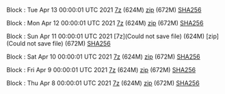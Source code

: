 Block : Tue Apr 13 00:00:01 UTC 2021 [7z](https://transfer.sh/11SCL2/bootstrap.dat.20210413.7z) (624M) [zip](https://transfer.sh/ZHddQ/bootstrap.dat.20210413.zip) (672M) [SHA256](https://transfer.sh/CcZXO/sha256.txt)

Block : Mon Apr 12 00:00:01 UTC 2021 [7z](https://transfer.sh/p24At/bootstrap.dat.20210412.7z) (624M) [zip](https://transfer.sh/ZBitx/bootstrap.dat.20210412.zip) (672M) [SHA256](https://transfer.sh/59XYi/sha256.txt)

Block : Sun Apr 11 00:00:01 UTC 2021 [7z](Could not save file) (624M) [zip](Could not save file) (672M) [SHA256](https://transfer.sh/Db7Os/sha256.txt)

Block : Sat Apr 10 00:00:01 UTC 2021 [7z](https://transfer.sh/sABeE/bootstrap.dat.20210410.7z) (624M) [zip](https://transfer.sh/16kXwA/bootstrap.dat.20210410.zip) (672M) [SHA256](https://transfer.sh/Zesnq/sha256.txt)

Block : Fri Apr  9 00:00:01 UTC 2021 [7z](https://transfer.sh/aovHE/bootstrap.dat.20210409.7z) (624M) [zip](https://transfer.sh/69cgd/bootstrap.dat.20210409.zip) (672M) [SHA256](https://transfer.sh/cagFG/sha256.txt)

Block : Thu Apr  8 00:00:01 UTC 2021 [7z](https://transfer.sh/9kjkj/bootstrap.dat.20210408.7z) (624M) [zip](https://transfer.sh/5zZQU/bootstrap.dat.20210408.zip) (672M) [SHA256](https://transfer.sh/nvtwY/sha256.txt)
